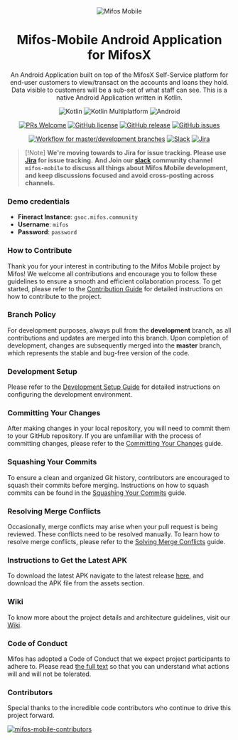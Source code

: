 <div align="center">
<img src="https://user-images.githubusercontent.com/37406965/51083189-d5dc3a80-173b-11e9-8ca0-28015e0893ac.png" alt="Mifos Mobile" />

# Mifos-Mobile Android Application for MifosX

An Android Application built on top of the MifosX Self-Service platform for end-user customers to view/transact on the accounts and loans they hold. Data visible to customers will be a sub-set of what staff can see. This is a native Android Application written in Kotlin.

![Kotlin](https://img.shields.io/badge/kotlin-%237F52FF.svg?style=flat-square&logo=kotlin&logoColor=white)
![Kotlin Multiplatform](https://img.shields.io/badge/Kotlin%20Multiplatform-4c8d3f?style=flat-square&logo=kotlin&logoColor=white)
![Android](https://img.shields.io/badge/Android-3DDC84?style=flat-square&logo=android&logoColor=white)

[![PRs Welcome](https://img.shields.io/badge/PRs-welcome-brightgreen.svg?style=flat-square)](http://makeapullrequest.com)
[![GitHub license](https://img.shields.io/github/license/Naereen/StrapDown.js.svg)](https://github.com/openMF/mifos-mobile/blob/development/LICENSE)
[![GitHub release](https://img.shields.io/github/release/Naereen/StrapDown.js.svg)](https://github.com/openMF/mifos-mobile/releases/)
[![GitHub issues](https://img.shields.io/github/issues/Naereen/StrapDown.js.svg)](https://github.com/openMF/mifos-mobile/issues/)

[![Workflow for master/development branches](https://github.com/openMF/mifos-mobile/actions/workflows/master_dev_ci.yml/badge.svg)](https://github.com/openMF/mifos-mobile/actions/workflows/master_dev_ci.yml)
[![Slack](https://img.shields.io/badge/Slack-4A154B?style=flat-square&logo=slack&logoColor=white)](https://join.slack.com/t/mifos/shared_invite/zt-2wvi9t82t-DuSBdqdQVOY9fsqsLjkKPA)
[![Jira](https://img.shields.io/badge/jira-%230A0FFF.svg?style=flat-square&logo=jira&logoColor=white)](https://mifosforge.jira.com/jira/software/c/projects/MM/issues/?filter=allissues&jql=project%20%3D%20%22MM%22%20ORDER%20BY%20created%20DESC)

</div>

> \[!Note]
> **We're moving towards to Jira for issue tracking. Please use [Jira](https://mifosforge.jira.com/jira/software/c/projects/MM/issues/?filter=allissues&jql=project%20%3D%20%22MM%22%20ORDER%20BY%20created%20DESC) for issue tracking.**
> **And Join our [slack](https://join.slack.com/t/mifos/shared_invite/zt-2wvi9t82t-DuSBdqdQVOY9fsqsLjkKPA) community channel `mifos-mobile` to discuss all things about Mifos Mobile development, and keep discussions focused and avoid cross-posting across channels.**

### Demo credentials
- **Fineract Instance**: `gsoc.mifos.community`
- **Username**: `mifos`
- **Password**: `password`

### How to Contribute
Thank you for your interest in contributing to the Mifos Mobile project by Mifos! We welcome all contributions and encourage you to follow these guidelines to ensure a smooth and efficient collaboration process.
To get started, please refer to the [Contribution Guide](https://github.com/openMF/mifos-mobile/wiki/Contribution-Guide) for detailed instructions on how to contribute to the project.

### Branch Policy
For development purposes, always pull from the **development** branch, as all contributions and updates are merged into this branch. Upon completion of development, changes are subsequently merged into the **master** branch, which represents the stable and bug-free version of the code.

### Development Setup
Please refer to the  [Development Setup Guide](https://github.com/openMF/mifos-mobile/wiki/Set-up-an-environment) for detailed instructions on configuring the development environment.

### Committing Your Changes
After making changes in your local repository, you will need to commit them to your GitHub repository.
If you are unfamiliar with the process of committing changes, please refer to the [Committing Your Changes](https://github.com/openMF/mifos-mobile/wiki/Committing-Your-Changes) guide.

### Squashing Your Commits
To ensure a clean and organized Git history, contributors are encouraged to squash their commits before merging. Instructions on how to squash commits can be found in the [Squashing Your Commits](https://github.com/openMF/mifos-mobile/wiki/Squashing-Your-Commits) guide.

### Resolving Merge Conflicts
Occasionally, merge conflicts may arise when your pull request is being reviewed. These conflicts need to be resolved manually.
To learn how to resolve merge conflicts, please refer to the [Solving Merge Conflicts](https://github.com/openMF/mifos-mobile/wiki/Solving-Merge-Conflicts) guide.

### Instructions to Get the Latest APK

To download the latest APK navigate to the latest release [here](https://github.com/openMF/mifos-mobile/releases), and download the APK file from the assets section.

### Wiki
To know more about the project details and architecture guidelines, visit our [Wiki](https://github.com/openMF/mifos-mobile/wiki).

### Code of Conduct

Mifos has adopted a Code of Conduct that we expect project participants to adhere to. Please read [the full text](CODE_OF_CONDUCT.md) so that you can understand what actions will and will not be tolerated.

### Contributors

Special thanks to the incredible code contributors who continue to drive this project forward.

<a href="https://github.com/openMF/mifos-mobile/graphs/contributors">
  <img src="https://contrib.rocks/image?repo=openMF/mifos-mobile"  alt="mifos-mobile-contributors"/>
</a>


